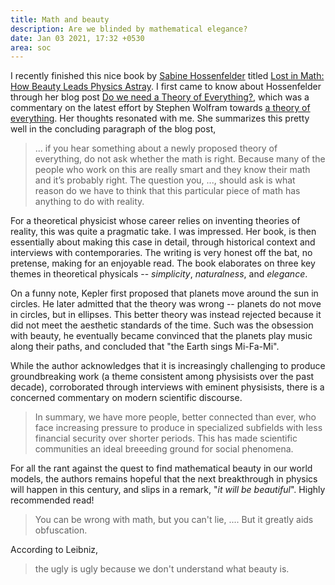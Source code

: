 ```yaml
---
title: Math and beauty
description: Are we blinded by mathematical elegance?
date: Jan 03 2021, 17:32 +0530
area: soc
---
```


I recently finished this nice book by [Sabine Hossenfelder](https://sabinehossenfelder.com)
titled [Lost in Math: How Beauty Leads Physics Astray](https://www.librarything.com/work/24893383/edit/194640724).
I first came to know about Hossenfelder through her blog post [Do we need a Theory of Everything?](https://backreaction.blogspot.com/2020/07/do-we-need-theory-of-everything.html), which was a commentary on the latest effort by Stephen Wolfram
towards [a theory of everything](https://blog.wolfram.com/2020/04/14/finally-we-may-have-a-path-to-the-fundamental-theory-of-physics-and-its-beautiful/). Her thoughts resonated with me. She summarizes this pretty well in the concluding paragraph of the blog post,

> ... if you hear something about a newly proposed theory of everything, do not ask whether the math is right. Because many of the people who work on this are really smart and they know their math and it’s probably right. The question you, ..., should ask is what reason do we have to think that this particular piece of math has anything to do with reality.

For a theoretical physicist whose career relies on inventing theories of reality, this was quite a pragmatic take. I was impressed. Her book, is then essentially about making this case in detail, through historical context and interviews with contemporaries. The writing is very honest off the bat, no pretense, making for an enjoyable read. The book elaborates on three key themes in theoretical physicals -- _simplicity_, _naturalness_, and _elegance_.

On a funny note, Kepler first proposed that planets move around the sun in circles. He later admitted that the theory was wrong -- planets do not move in circles, but in ellipses. This better theory was instead rejected because it did not meet the aesthetic standards of the time. Such was the obsession with beauty, he eventually became convinced that the planets play music along their paths, and concluded that "the Earth sings Mi-Fa-Mi".

While the author acknowledges that it is increasingly challenging to produce groundbreaking work (a theme consistent among physisists over the past decade), corroborated through interviews with eminent physisists, there is a concerned commentary on modern scientific discourse.

> In summary, we have more people, better connected than ever, who face increasing pressure to produce in specialized subfields with less financial security over shorter periods. This has made scientific communities an ideal breeeding ground for social phenomena.

For all the rant against the quest to find mathematical beauty in our world models, the authors remains hopeful that the next breakthrough in physics will happen in this century, and slips in a remark, "_it will be beautiful_". Highly recommended read!

> You can be wrong with math, but you can't lie, .... But it greatly aids obfuscation.

According to Leibniz,

> the ugly is ugly because we don't understand what beauty is.
